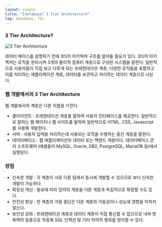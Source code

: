 ```yaml
---
layout: single
title: "[database] 3 Tier Architecture"
tag: database, TIL
---
```




### 3 Tier Architecture?

![3 Tier Architecture](51.%20%E1%84%83%E1%85%A6%E1%84%8B%E1%85%B5%E1%84%90%E1%85%A5%E1%84%87%E1%85%A6%E1%84%8B%E1%85%B5%E1%84%89%E1%85%B3.assets/.png.png)

데이터 베이스를 설명하기 전에 3티어 아키텍쳐 구조를 알아둘 필요가 있다. 3티어 아키첵쳐는 로직을 분리시켜 3개의 물리적 컴퓨터 계층으로 구성된 시스템을 말한다. 일반적으로 사용자들이 직접 보고 다루게 되는 프레젠테이션 계층, 다양한 로직들을 포함하고 이를 처리하는 애플리케이션 계층, 데이터를 보관하고 처리하는 데이터 계층으로 나뉜다.



### 웹 개발에서의 3 Tier Architecture

웹 개발에서의 계층은 다른 이름을 가진다.

- 클라이언트 : 프레젠테이션 계층을 말하며 사용자 인터페이스를 제공한다. 일반적으로 말하는 웹 페이지나 웹 사이트를 말하며 일반적으로 HTML,  CSS, Javascript를 사용해 개발한다.
- 서버 : 사용자 입력을 처리하는데 사용되는 로직을 수행하는 중간 계층을 말한다. 
- 데이터베이스 : 웹 애플리케이션의 데이터 또는 백앤드 계층이다. 데이터베이스 관리 소프트웨어 (예를들어 MySQL, Oracle, DB2, PostgreSQL, MariaDB 등)에서 실행된다.



### 장점

- 신속한 개발 : 각 계층이 서로 다른 팀에서 동시에 개발할 수 있으므로 보다 신속한 개발이 가능하다.
- 확장성 개선 : 필요에 따라 임의의 계층을 다른 계층과 독립적으로 확장할 수도 있다.
- 안전성 향상 : 한 계층의 가동 중단은 다른 계층의 가용성이나 성능에 영향을 미치지 않는다.
- 보안성 강화 : 프레젠테이션 계층과 데이터 계층이 직접 통신할 수 없으므로 내부 방화벽의 일종으로 작동해 SQL 인젝션 및 기타 악의적 행위를 방지할 수 있다.


